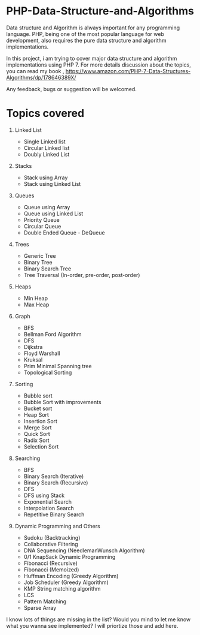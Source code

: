 # PHP-Data-Structure-and-Algorithms

Data structure and Algorithm is always important for any programming language. PHP, being one of the most popular language for web development, also requires the pure data structure and algorithm implementations. 

In this project, i am trying to cover major data structure and algorithm implementations using PHP 7. For more details discussion about the topics, you can read my book , https://www.amazon.com/PHP-7-Data-Structures-Algorithms/dp/178646389X/

Any feedback, bugs or suggestion will be welcomed. 

# Topics covered #

1. Linked List
   - Single Linked list
   - Circular Linked list
   - Doubly Linked List
   
2. Stacks
   - Stack using Array
   - Stack using Linked List

3. Queues
   - Queue using Array
   - Queue using Linked List
   - Priority Queue
   - Circular Queue
   - Double Ended Queue - DeQueue 
   
4. Trees
   - Generic Tree
   - Binary Tree
   - Binary Search Tree
   - Tree Traversal (In-order, pre-order, post-order)


5. Heaps
    - Min Heap
    - Max Heap
 
5. Graph
    - BFS
    - Bellman Ford Algorithm
    - DFS
    - Dijkstra
    - Floyd Warshall
    - Kruksal
    - Prim Minimal Spanning tree
    - Topological Sorting
 
6. Sorting
    - Bubble sort
    - Bubble Sort with improvements
    - Bucket sort
    - Heap Sort
    - Insertion Sort
    - Merge Sort
    - Quick Sort
    - Radix Sort
    - Selection Sort
 
7. Searching
    - BFS
    - Binary Search (Iterative)
    - Binary Search (Recursive)
    - DFS
    - DFS using Stack
    - Exponential Search
    - Interpolation Search
    - Repetitive Binary Search
 
8. Dynamic Programming and Others
    - Sudoku (Backtracking)
    - Collaborative Filtering
    - DNA Sequencing (NeedlemanWunsch Algorithm)
    - 0/1 KnapSack Dynamic Programming
    - Fibonacci (Recursive)
    - Fibonacci (Memoized)
    - Huffman Encoding (Greedy Algorithm)
    - Job Scheduler (Greedy Algorithm)
    - KMP String matching algorithm
    - LCS
    - Pattern Matching
    - Sparse Array 


I know lots of things are missing in the list? Would you mind to let me know what you wanna see implemented? I will priortize those and add here. 


